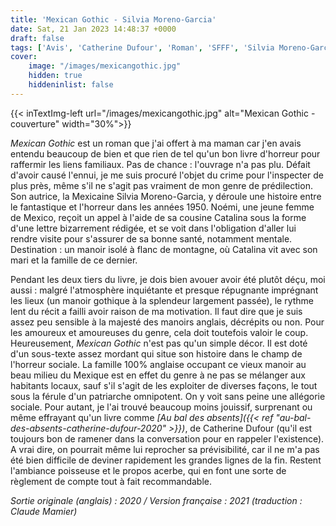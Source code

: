 ```yaml
---
title: 'Mexican Gothic - Silvia Moreno-Garcia'
date: Sat, 21 Jan 2023 14:48:37 +0000
draft: false
tags: ['Avis', 'Catherine Dufour', 'Roman', 'SFFF', 'Silvia Moreno-Garcia']
cover: 
    image: "/images/mexicangothic.jpg"
    hidden: true
    hiddeninlist: false
---
```


{{< inTextImg-left url="/images/mexicangothic.jpg" alt="Mexican Gothic - couverture" width="30%">}}

_Mexican Gothic_ est un roman que j'ai offert à ma maman car j'en avais entendu beaucoup de bien et que rien de tel qu'un bon livre d'horreur pour raffermir les liens familiaux. Pas de chance : l'ouvrage n'a pas plu. Défait d'avoir causé l'ennui, je me suis procuré l'objet du crime pour l'inspecter de plus près, même s'il ne s'agit pas vraiment de mon genre de prédilection. Son autrice, la Mexicaine Silvia Moreno-Garcia, y déroule une histoire entre le fantastique et l'horreur dans les années 1950. Noémi, une jeune femme de Mexico, reçoit un appel à l'aide de sa cousine Catalina sous la forme d'une lettre bizarrement rédigée, et se voit dans l'obligation d'aller lui rendre visite pour s'assurer de sa bonne santé, notamment mentale. Destination : un manoir isolé à flanc de montagne, où Catalina vit avec son mari et la famille de ce dernier.

Pendant les deux tiers du livre, je dois bien avouer avoir été plutôt déçu, moi aussi : malgré l'atmosphère inquiétante et presque répugnante imprégnant les lieux (un manoir gothique à la splendeur largement passée), le rythme lent du récit a failli avoir raison de ma motivation. Il faut dire que je suis assez peu sensible à la majesté des manoirs anglais, décrépits ou non. Pour les amoureux et amoureuses du genre, cela doit toutefois valoir le coup. Heureusement, _Mexican Gothic_ n'est pas qu'un simple décor. Il est doté d'un sous-texte assez mordant qui situe son histoire dans le champ de l'horreur sociale. La famille 100% anglaise occupant ce vieux manoir au beau milieu du Mexique est en effet du genre à ne pas se mélanger aux habitants locaux, sauf s'il s'agit de les exploiter de diverses façons, le tout sous la férule d'un patriarche omnipotent. On y voit sans peine une allégorie sociale. Pour autant, je l'ai trouvé beaucoup moins jouissif, surprenant ou même effrayant qu'un livre comme _[Au bal des absents]({{< ref "au-bal-des-absents-catherine-dufour-2020" >}})_, de Catherine Dufour (qu'il est toujours bon de ramener dans la conversation pour en rappeler l'existence). A vrai dire, on pourrait même lui reprocher sa prévisibilité, car il ne m'a pas été bien difficile de deviner rapidement les grandes lignes de la fin. Restent l'ambiance poisseuse et le propos acerbe, qui en font une sorte de règlement de compte tout à fait recommandable.

_Sortie originale (anglais) : 2020 / Version française : 2021 (traduction : Claude Mamier)_